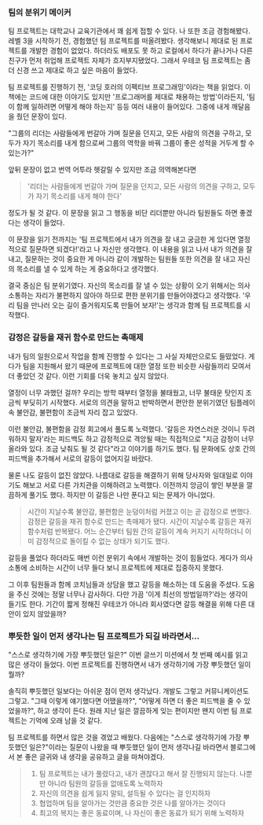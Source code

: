 ### 팀의 분위기 메이커

팀 프로젝트는 대학교나 교육기관에서 꽤 쉽게 접할 수 있다. 나 또한 조금 경험해봤다. 레벨 3을 시작하기 전, 경험했던 팀 프로젝트를 떠올려봤다. 생각해보니 제대로 된 프로젝트를 개발한 경험이 없었다. 하더라도 배포도 못 하고 로컬에서 하다가 끝나거나 다른 친구가 먼저 취업해 프로젝트 자체가 흐지부지됐었다. 그래서 우테코 팀 프로젝트는 좀 더 신경 쓰고 제대로 하고 싶은 마음이 들었다.

팀 프로젝트를 진행하기 전, '코딩 호러의 이펙티브 프로그래밍'이라는 책을 읽었다. 이 책에는 코드에 대한 이야기도 있지만 '프로그래머를 제대로 채용하는 방법'이라든지, '팀이 함께 일하려면 어떻게 해야 하는지' 등등 여러 내용이 들어있다. 그중에 내게 깨달음을 줬던 문장이 있다.

"그룹의 리더는 사람들에게 번갈아 가며 질문을 던지고, 모든 사람의 의견을 구하고, 모두가 자기 목소리를 내게 함으로써 그룹의 역학을 바꿔 그룹이 좋은 성적을 거두게 할 수 있는가?"

앞뒤 문장이 없고 번역 어투라 헷갈릴 수 있지만 조금 의역해본다면

> '리더는 사람들에게 번갈아 가며 질문을 던지고, 모든 사람의 의견을 구하고, 모두가 자기 목소리를 내게 해야 한다'

정도가 될 것 같다. 이 문장을 읽고 그 행동을 비단 리더뿐만 아니라 팀원들도 하면 좋겠다는 생각이 들었다.

이 문장을 읽기 전까지는 '팀 프로젝트에서 내가 의견을 잘 내고 궁금한 게 있다면 열정적으로 질문하면 되겠다!'라고 나 자신만 생각했다. 이 내용을 읽고 나서 내가 의견을 잘 내고, 질문하는 것이 중요한 게 아니라 같이 개발하는 팀원들 또한 의견을 잘 내고 자신의 목소리를 낼 수 있게 하는 게 중요하다고 생각했다.

결국 중심은 팀 분위기였다. 자신의 목소리를 잘 낼 수 있는 상황이 오기 위해서는 의사소통하는 자리가 불편하지 않아야 하므로 편한 분위기를 만들어야겠다고 생각했다. '우리 팀을 만나러 오는 길이 즐거워지도록 만들어 보자!'는 생각과 함께 팀 프로젝트를 시작했다.

### 감정은 갈등을 재귀 함수로 만드는 촉매제

내가 팀의 일원으로서 작업을 함께 진행할 수 있다는 그 사실 자체만으로도 들떴었다. 게다가 팀을 지원해서 왔기 때문에 프로젝트에 대한 열정 또한 비슷한 사람들끼리 모여서 더 좋았던 것 같다. 이런 기회를 더욱 놓치고 싶지 않았다.

열정이 너무 과했던 걸까? 우리는 방학 때부터 열정을 불태웠고, 너무 불태운 탓인지 조금씩 부딪히기 시작했다. 서로의 의견을 말하고 반박하면서 편안한 분위기였던 팀플레이 속 불안감, 불편함이 조금씩 자리 잡고 있었다.

이런 불안감, 불편함을 감정 회고에서 풀도록 노력했다. '갈등은 자연스러운 것이니 두려워하지 말자'라는 피드백도 하고 감정적으로 격앙될 때는 직접적으로 "지금 감정이 너무 올라와 있다. 조금 낮춰도 될 것 같다"라고 이야기를 하기도 했다. 팀 문화에도 상호 간의 피드백을 추가해서 서로의 갈등이 없어지길 바랐다.

물론 나도 갈등이 없진 않았다. 나름대로 갈등을 해결하기 위해 당사자와 일대일로 이야기도 해보고 서로 다른 가치관을 이해하려고 노력했다. 이전까지 앙금이 쌓인 부분을 깔끔하게 풀기도 했다. 하지만 이 갈등은 나만 푼다고 되는 문제가 아니었다.

> 시간이 지날수록 불안감, 불편함은 눈덩이처럼 커졌고 이는 곧 감정으로 변했다. 감정은 갈등을 재귀 함수로 만드는 촉매제가 됐다. 시간이 지날수록 갈등은 재귀 함수처럼 반복됐다. 어느 순간부터 팀원 간의 갈등이 계속 커지기 시작하더니 이미 감정적으로 돌이킬 수 없는 상태가 되기도 했다.

갈등을 풀었다 하더라도 매번 이런 분위기 속에서 개발하는 것이 힘들었다. 게다가 의사소통에 소비하는 시간이 너무 들다 보니 프로젝트에 제대로 집중하지 못했다.

그 이후 팀원들과 함께 코치님들과 상담을 했고 갈등을 해소하는 데 도움을 주셨다. 도움을 주신 것에는 정말 너무나 감사하다. 다만 가끔 '이게 최선의 방법일까?'라는 생각이 들기도 한다. 기간이 짧게 정해진 우테코가 아니라 회사였다면 갈등 해결을 위해 다른 대안이 있지 않았을까?

### 뿌듯한 일이 먼저 생각나는 팀 프로젝트가 되길 바라면서...

"스스로 생각하기에 가장 뿌듯했던 일은?" 이번 글쓰기 미션에서 첫 번째 예시를 읽고 많은 생각이 들었다. 이번 프로젝트를 진행하면서 내가 생각하기에 가장 뿌듯했던 일이 뭘까?

솔직히 뿌듯했던 일보다는 아쉬운 점이 먼저 생각났다. 개발도 그렇고 커뮤니케이션도 그렇고. "그때 이렇게 얘기했다면 어땠을까?", "어떻게 하면 더 좋은 피드백을 줄 수 있었을까?", 하고 생각이 든다. 원래 지난 일은 깔끔하게 잊는 편이지만 왠지 이번 팀 프로젝트는 기억에 오래 남을 것 같다.

팀 프로젝트를 하면서 많은 것을 겪었고 배웠다. 다음에는 "스스로 생각하기에 가장 뿌듯했던 일은?"이라는 질문이 나왔을 때 뿌듯했던 일이 먼저 생각나길 바라면서 블로그에서 본 좋은 글귀와 내 생각을 공유하고 글을 마쳐야겠다.

> 1. 팀 프로젝트는 내가 풀렸다고, 내가 괜찮다고 해서 잘 진행되지 않는다. 나뿐만 아니라 팀원의 갈등을 없애도록 노력하자
> 2. 자신의 의견을 쉽게 잃지 말되, 설득될 수 있다는 걸 인지하자
> 3. 협업하며 팀을 알아가는 것만큼 중요한 것은 나를 알아가는 것이다
> 4. 최고의 복지는 좋은 동료이며, 나 자신이 좋은 동료가 되기 위해 노력하자

